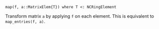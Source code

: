 ```
map(f, a::MatrixElem{T}) where T <: NCRingElement
```

Transform matrix `a` by applying `f` on each element. This is equivalent to `map_entries(f, a)`.
